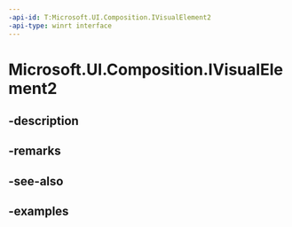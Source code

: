 ```yaml
---
-api-id: T:Microsoft.UI.Composition.IVisualElement2
-api-type: winrt interface
---
```


# Microsoft.UI.Composition.IVisualElement2

<!--
public interface IVisualElement2
-->


## -description

## -remarks

## -see-also

## -examples


